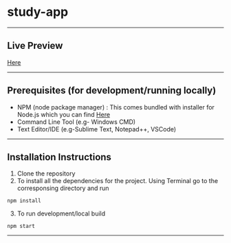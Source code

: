 # study-app

_______________

## Live Preview

<a href="https://myarthhardware.com"> Here </a>

________________

## Prerequisites (for development/running locally)

- NPM (node package manager) : This comes bundled with installer for Node.js which you can find <a href="https://nodejs.org/en/download/">Here</a>
- Command Line Tool (e.g- Windows CMD)
- Text Editor/IDE (e.g-Sublime Text, Notepad++, VSCode)

________________

## Installation Instructions

1. Clone the repository
2. To install all the dependencies for the project. Using Terminal go to the corresponsing directory and run 
  ```
  npm install
  ```
  
3. To run development/local build
  ```
  npm start
  ```

__________________
